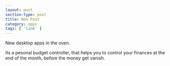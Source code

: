 ```yaml
---
layout: post
section-type: post
title: New Post
category: apps
tags: [ 'link' ]
---
```


New desktop apps in the oven.

Its a pesonal budget controller, that helps you to control your finances at the end of the month, before the money get vanish.

